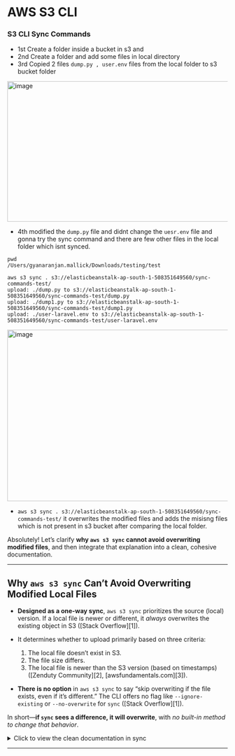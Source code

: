 # AWS S3 CLI
### S3 CLI Sync Commands
- 1st Create a folder inside a bucket in s3 and
- 2nd Create a folder and add some files in local directory
- 3rd Copied 2 files `dump.py , user.env` files from the local folder to s3 bucket folder

<img width="1204" height="321" alt="image" src="https://github.com/user-attachments/assets/04bb6965-ea7a-4352-af84-58c9e36eb437" />

- 4th modified the `dump.py` file and didnt change the `uesr.env` file and gonna try the sync command and there are few other files in the local folder which isnt synced.
```shell
pwd
/Users/gyanaranjan.mallick/Downloads/testing/test

aws s3 sync . s3://elasticbeanstalk-ap-south-1-508351649560/sync-commands-test/
upload: ./dump.py to s3://elasticbeanstalk-ap-south-1-508351649560/sync-commands-test/dump.py
upload: ./dump1.py to s3://elasticbeanstalk-ap-south-1-508351649560/sync-commands-test/dump1.py
upload: ./user-laravel.env to s3://elasticbeanstalk-ap-south-1-508351649560/sync-commands-test/user-laravel.env
```
<img width="1189" height="392" alt="image" src="https://github.com/user-attachments/assets/f15b490c-ba8f-49e2-8caa-6c8bac014251" />

- `aws s3 sync . s3://elasticbeanstalk-ap-south-1-508351649560/sync-commands-test/` it overwrites the modified files and adds the misisng files which is not present in s3 bucket after comparing the local folder.

Absolutely! Let’s clarify **why `aws s3 sync` cannot avoid overwriting modified files**, and then integrate that explanation into a clean, cohesive documentation.

---

## Why `aws s3 sync` Can’t Avoid Overwriting Modified Local Files

* **Designed as a one-way sync**, `aws s3 sync` prioritizes the source (local) version. If a local file is newer or different, it *always* overwrites the existing object in S3 ([Stack Overflow][1]).

* It determines whether to upload primarily based on three criteria:

  1. The local file doesn’t exist in S3.
  2. The file size differs.
  3. The local file is newer than the S3 version (based on timestamps) ([Zenduty Community][2], [awsfundamentals.com][3]).

* **There is no option** in `aws s3 sync` to say “skip overwriting if the file exists, even if it’s different.” The CLI offers no flag like `--ignore-existing` or `--no-overwrite` for `sync` ([Stack Overflow][1]).

In short—**if `sync` sees a difference, it will overwrite**, with *no built-in method to change that behavior*.


<Details>
  <summary>Click to view the clean documentation in sync</summary>

## Complete Documentation

### Scenario Steps

1. **Create a folder inside the S3 bucket**

   ```bash
   aws s3api put-object --bucket elasticbeanstalk-ap-south-1-508351649560 --key sync-commands-test/
   ```

2. **Create a local folder and add files**

   ```bash
   mkdir -p ~/Downloads/testing/test
   cd ~/Downloads/testing/test

   echo "print('hello world')" > dump.py
   echo "APP_ENV=local" > user.env
   echo "print('second file')" > dump1.py
   echo "APP_ENV=laravel" > user-laravel.env
   ```

3. **Copy two files to S3 using `cp`**

   ```bash
   aws s3 cp dump.py s3://elasticbeanstalk-ap-south-1-508351649560/sync-commands-test/
   aws s3 cp user.env s3://elasticbeanstalk-ap-south-1-508351649560/sync-commands-test/
   ```

4. **Modify one file locally**

   ```bash
   echo "print('modified content')" > dump.py
   ```

5. **Run `sync`**

   ```bash
   aws s3 sync . s3://elasticbeanstalk-ap-south-1-508351649560/sync-commands-test/
   ```

   Output:

   ```
   upload: ./dump.py to s3://…/dump.py
   upload: ./dump1.py to s3://…/dump1.py
   upload: ./user-laravel.env to s3://…/user-laravel.env
   ```

6. **What Happened**

   * `dump.py`: Overwritten in S3 (because it's changed locally).
   * `user.env`: Left untouched (unchanged locally).
   * `dump1.py` & `user-laravel.env`: Newly uploaded (missing in S3).

---

### Feature Comparison Table

| Desired Behavior                   | `aws s3 sync` Result   | Alternative (`aws s3 cp --ignore-existing`) |
| ---------------------------------- | ---------------------- | ------------------------------------------- |
| Upload missing files only          | Yes                    | Yes                                         |
| Skip existing but modified files   | No (overwrites)        | Yes (skips)                                 |
| Full sync (missing + changed)      | Yes (default behavior) | No (doesn't overwrite)                      |
| Built-in flag to prevent overwrite | No                     | Yes (`--ignore-existing`)                   |

---

### Why `sync` Overwrites Modified Local Files

* `aws s3 sync` is built to ensure the destination mirrors the source; if a local file is different (by size or timestamp), it assumes the local copy is authoritative and deliberately overwrites ([Zenduty Community][2], [awsfundamentals.com][3]).

* The CLI offers no switch to reverse that logic (e.g., “never overwrite”), meaning **you cannot use `sync` if you want to only upload missing files and leave modified ones untouched** ([Stack Overflow][1]).

---

### Final Recommendation

Use `aws s3 sync` when you want the bucket to fully reflect your local folder—missing files are uploaded, changed files are updated.

But if your goal is *only to upload missing files and leave any modified local files alone*, you should use:

```bash
aws s3 cp . s3://elasticbeanstalk-ap-south-1-508351649560/sync-commands-test/ --recursive --ignore-existing
```

---

</Details>

---
